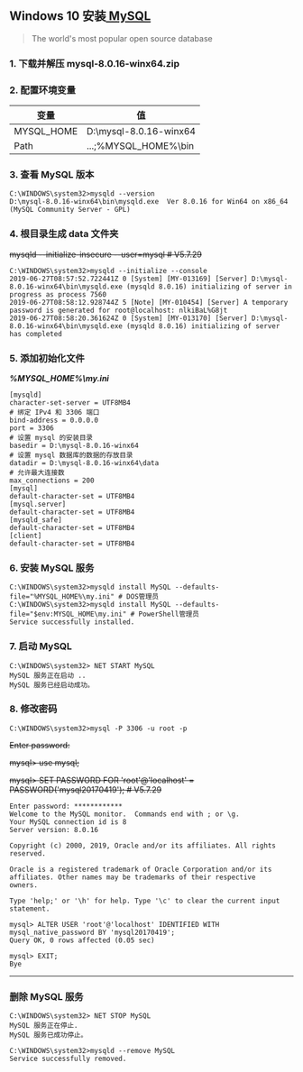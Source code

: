 ## Windows 10 安装[ MySQL](https://www.mysql.com/cn/)

> The world's most popular open source database

### 1. 下载并解压 mysql-8.0.16-winx64.zip

### 2. 配置环境变量

| 变量         | 值                      |
|------------|------------------------|
| MYSQL_HOME | D:\mysql-8.0.16-winx64 |
| Path       | ...;%MYSQL_HOME%\bin   |

### 3. 查看 MySQL 版本

```
C:\WINDOWS\system32>mysqld --version
D:\mysql-8.0.16-winx64\bin\mysqld.exe  Ver 8.0.16 for Win64 on x86_64 (MySQL Community Server - GPL)
```

### 4. 根目录生成 data 文件夹

~~mysqld --initialize-insecure --user=mysql # V5.7.29~~

```
C:\WINDOWS\system32>mysqld --initialize --console
2019-06-27T08:57:52.722441Z 0 [System] [MY-013169] [Server] D:\mysql-8.0.16-winx64\bin\mysqld.exe (mysqld 8.0.16) initializing of server in progress as process 7560
2019-06-27T08:58:12.928744Z 5 [Note] [MY-010454] [Server] A temporary password is generated for root@localhost: nlkiBaL%G8jt
2019-06-27T08:58:20.361624Z 0 [System] [MY-013170] [Server] D:\mysql-8.0.16-winx64\bin\mysqld.exe (mysqld 8.0.16) initializing of server has completed
```

### 5. 添加初始化文件

***%MYSQL_HOME%\my.ini***

```properties
[mysqld]
character-set-server = UTF8MB4
# 绑定 IPv4 和 3306 端口
bind-address = 0.0.0.0
port = 3306
# 设置 mysql 的安装目录
basedir = D:\mysql-8.0.16-winx64
# 设置 mysql 数据库的数据的存放目录
datadir = D:\mysql-8.0.16-winx64\data
# 允许最大连接数
max_connections = 200
[mysql]
default-character-set = UTF8MB4
[mysql.server]
default-character-set = UTF8MB4
[mysqld_safe]
default-character-set = UTF8MB4
[client]
default-character-set = UTF8MB4
```

### 6. 安装 MySQL 服务

```
C:\WINDOWS\system32>mysqld install MySQL --defaults-file="%MYSQL_HOME%\my.ini" # DOS管理员
C:\WINDOWS\system32>mysqld install MySQL --defaults-file="$env:MYSQL_HOME\my.ini" # PowerShell管理员
Service successfully installed.
```

### 7. 启动 MySQL

```
C:\WINDOWS\system32> NET START MySQL
MySQL 服务正在启动 ..
MySQL 服务已经启动成功。

```

### 8. 修改密码

```
C:\WINDOWS\system32>mysql -P 3306 -u root -p
```

~~Enter password:~~

~~mysql> use mysql;~~

~~mysql> SET PASSWORD FOR 'root'@'localhost' = PASSWORD('mysql20170419'); # V5.7.29~~

```
Enter password: ************
Welcome to the MySQL monitor.  Commands end with ; or \g.
Your MySQL connection id is 8
Server version: 8.0.16

Copyright (c) 2000, 2019, Oracle and/or its affiliates. All rights reserved.

Oracle is a registered trademark of Oracle Corporation and/or its
affiliates. Other names may be trademarks of their respective
owners.

Type 'help;' or '\h' for help. Type '\c' to clear the current input statement.

mysql> ALTER USER 'root'@'localhost' IDENTIFIED WITH mysql_native_password BY 'mysql20170419';
Query OK, 0 rows affected (0.05 sec)

mysql> EXIT;
Bye
```

***

### 删除 MySQL 服务

```
C:\WINDOWS\system32> NET STOP MySQL
MySQL 服务正在停止.
MySQL 服务已成功停止。

C:\WINDOWS\system32>mysqld --remove MySQL
Service successfully removed.
```